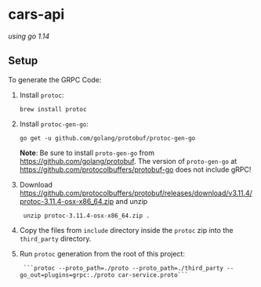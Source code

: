 # cars-api
*using go 1.14*

## Setup

To generate the GRPC Code:
1. Install `protoc`:

       brew install protoc
       
2. Install `protoc-gen-go`:

       go get -u github.com/golang/protobuf/protoc-gen-go
       
   **Note**: Be sure to install `proto-gen-go` from https://github.com/golang/protobuf. The version of `proto-gen-go` at https://github.com/protocolbuffers/protobuf-go does not include gRPC!
       
3. Download https://github.com/protocolbuffers/protobuf/releases/download/v3.11.4/protoc-3.11.4-osx-x86_64.zip and unzip

        unzip protoc-3.11.4-osx-x86_64.zip .

4.  Copy the files from `include` directory inside the `protoc` zip into the `third_party` directory.

5. Run `protoc` generation from the root of this project:

        ```protoc --proto_path=./proto --proto_path=./third_party --go_out=plugins=grpc:./proto car-service.proto```
